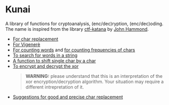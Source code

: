 # Kunai
 A library of functions for cryptoanalysis, (enc/dec)ryption, (enc/dec)oding. The name is inspired from the library [ctf-katana](https://github.com/JohnHammond/ctf-katana) by [John Hammond](https://github.com/JohnHammond).

- [For char replacement](./char_replacer.py)
- [For Vigenerè](./ciphers.py)
- [For counting words](./count_words.py) and [for counting frequencies of chars](./frequency_counter.py)
- [To search for words in a string](./search_words.py)
- [A function to shift single char by a char](./shifting_by_key.py)
- [To encrypt and decrypt the xor](./xor_enc_dec.py)
    > **WARNING:** please understand that this is an interpretation of the xor encryption/decryption algorithm. Your situation may require a different intrepretation of it.
- [Suggestions for good and precise char replacement](./suggestions.md)